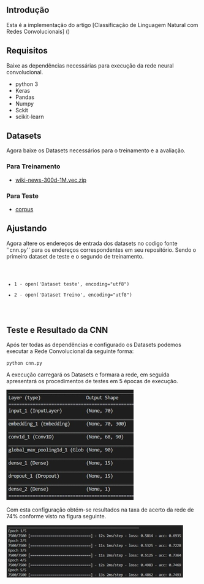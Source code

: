 ## Introdução
Esta é a implementação do artigo [Classificação de Linguagem Natural com Redes Convolucionais] ()


## Requisitos
Baixe as dependências necessárias para execução da rede neural convolucional.

* python 3
* Keras
* Pandas
* Numpy
* Sckit
* scikit-learn


## Datasets
Agora baixe os Datasets necessários para o treinamento e a avaliação.

### Para Treinamento
* [wiki-news-300d-1M.vec.zip](https://s3-us-west-1.amazonaws.com/fasttext-vectors/wiki-news-300d-1M.vec.zip)

### Para Teste
* [corpus](https://gist.github.com/kunalj101/ad1d9c58d338e20d09ff26bcc06c4235)


## Ajustando

Agora altere  os endereços de entrada dos datasets no codigo fonte ''cnn.py'' para os endereços correspondentes  em seu repositório. Sendo o primeiro  dataset de teste  e o segundo de treinamento.
<code>
* 1 - open('Dataset teste', encoding="utf8")
* 2 - open('Dataset Treino', encoding="utf8")
</code>

## Teste e Resultado da CNN

Após  ter todas as dependências e configurado os Datasets podemos executar a Rede Convolucional da seguinte forma:

```
python cnn.py
```

A execução carregará os Datasets e formara a rede, em seguida apresentará  os procedimentos de testes em 5 épocas de execução.

![title](configuração.jpg)

Com esta configuração obtém-se  resultados na taxa de acerto da rede de 74% conforme visto na figura seguinte.


![title](resultado.jpg)

